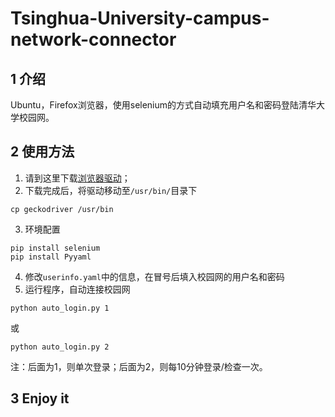 # Tsinghua-University-campus-network-connector
## 1 介绍
Ubuntu，Firefox浏览器，使用selenium的方式自动填充用户名和密码登陆清华大学校园网。

## 2 使用方法
1. 请到这里下载[浏览器驱动](https://github.com/mozilla/geckodriver/releases)；
2. 下载完成后，将驱动移动至`/usr/bin/`目录下
```
cp geckodriver /usr/bin
```
3. 环境配置
```
pip install selenium
pip install Pyyaml
```
4. 修改`userinfo.yaml`中的信息，在冒号后填入校园网的用户名和密码
5. 运行程序，自动连接校园网
```
python auto_login.py 1
```
或
```
python auto_login.py 2
```
注：后面为1，则单次登录；后面为2，则每10分钟登录/检查一次。
## 3 Enjoy it